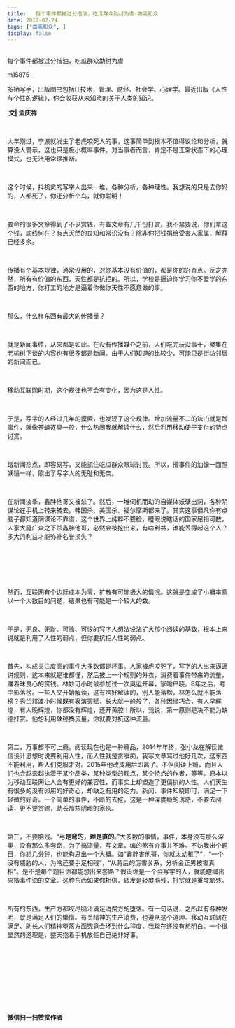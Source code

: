 ```yaml
---
title:   每个事件都被过分揩油，吃瓜群众助纣为虐-曲高和众
date: 2017-02-24
tags: ["曲高和众", ]
display: false
---
```



## 



每个事件都被过分揩油，吃瓜群众助纣为虐




m15875




多栖写手，出版图书包括IT技术，管理、财经、社会学、心理学。最近出版《人性与个性的逻辑》，你会收获从未知晓的关于人类的知识。


**&nbsp;文| 孟庆祥**

&nbsp;

大年刚过，宁波就发生了老虎咬死人的事，这事简单到根本不值得议论和分析，就算没人警示，这也只是极小概率事件。对当事者而言，肯定不是正常状态下的心理模式，也无法用常理推断。

&nbsp;

这个时候，抖机灵的写字人出来一堆，各种分析，各种理性。我想说的只是去你妈的，人都死了，你还分析个鸟，就你聪明！

&nbsp;

要命的很多文章得到了不少赏钱，有些文章有几千份打赏。我不禁要说，你们拿这个钱，底线何在？有点天然的良知和常识没有？除非你把钱捐给受害人家属，解释已经多余。

&nbsp;

传播有个基本规律，通常没用的，对你基本没有价值的，都是你的兴奋点。反之亦然，所有有价值的东西，天性都是抗拒的。所以，学校是逼迫你学习你不爱学的东西的地方，你打工的地方是逼着你做你天性不愿意做的事。

&nbsp;

那么，什么样东西有最大的传播量？

&nbsp;

就是新闻事件，从来都是如此。在没有传播媒介之前，人们吃完玩没事干，聚集在老榆树下谈的内容也有很多都是新闻。由于人们知道的比较少，可能只是街坊邻居的新闻而已。

&nbsp;

移动互联网时期，这个规律也不会有变化，因为这是人性。

&nbsp;

于是，写字的人经过几年的摸索，也发现了这个规律。增加流量不二的法门就是蹭事件，就像苍蝇逐臭一般，什么热闹我就解读什么，然后利用移动便于支付的特点讨赏。

&nbsp;

蹭新闻热点，即容易写，又能抓住吃瓜群众眼球讨赏。所以，揩事件的油像一面照妖镜一样，照出了写字人的无耻和无奈。

&nbsp;

在新闻淡季，鑫胖他哥又被杀了。然后，一堆伺机而动的自媒体妖孽出洞，各种阴谋论在手机上转来转去。韩国杀、美国杀、福尔摩斯都来了。其实这事但凡你有点脑子都知道阴谋论不靠谱，这个世界上纯粹不要脸，瞪眼说瞎话的国家屈指可数，人家大庭广众之下杀鑫胖他哥，必然会被挖出来，有啥利益，谁能丢得起这个人？多大的利益才能弥补名誉损失？

&nbsp;

&nbsp;

&nbsp;

然而，互联网有个边际成本为零，扩散有可能极大的情况。这就是变成了小概率乘以一个大数目的问题，结果也有可能是一个较大的数。

&nbsp;

于是，无良、无耻、可怜、可恨的写字人想法设法扩大那个阅读的基数，根本上来说就是利用了人性的弱点，但你要抗拒人性的弱点。

&nbsp;

首先，构成关注度高的事件大多数都是坏事。人家被虎咬死了，写字的人出来逼逼讲规则，这本来就是谁都懂，然后披上一个规则的外衣，消费着事件带来的流量，赚着昧良心的赏钱。林妙可小时候参加过一次奥运开幕，家喻户晓。8年之后，考中影落榜。一些人又开始解读，这有啥好解读的，别人能落榜，林怎么就不能落榜？秀兰邓波小时候既有表演天赋，长大就一般般了，各种因缘巧合，有人早辉煌，有人晚辉煌，你都没有辉煌，还开黄腔！所以，我说，第一原则是决不能为缺德打赏。他想利用缺德搞流量，你就要对抗这种流量。

&nbsp;

第二，万事都不可上瘾。阅读现在也是一种瘾品，2014年年终，张小龙在解读微信设计思想时说要利用人性，而人性就是贪嗔痴，我写文章骂过他好几次，这东西不能利用，帮人们克服才对。2015年他改成用后即离了。不但阅读上瘾，而且人们也会越来越执着于某个品类，某种类型的观点，某个特点的作者，等等。原本以为移动互联网让人会有更好的兼容性，而事实上却塑造了更偏执的人性。人们天生有很多的没有卵用的好奇心，却缺乏有用的定力。新闻、事件知晓即可，满足一下轻微的好奇。一个简单的事件，不断的去挖，这是一种深度瘾的诱惑，不要去阅读，更不要赏赐，助长那些阴暗的家伙。

&nbsp;

第三，不要脑残。“**弓是弯的，理是直的**。”大多数的事情，事件，本身没有那么深奥，没有那么多套路，为了搞流量，写文章，编的煞有介事并不难。不妨我出个题目，你想几分钟，也能构思出一个大概。如“鑫胖害他哥，你就太幼稚了”，“一个没有威胁的人，为啥还要手足相残”，“从背后的厉害关系，分析金正男被害真相”。是不是每个题目你都能想出来套路？假设你是一个会写字的人，就能瞎编出来揩事件油的文章。这种东西如果你相信，转发是轻度脑残，打赏就是重度脑残。

&nbsp;

所有的东西，生产方都绞尽脑汁满足消费方的堕落。有一句话说，之所以有各种发明，就是满足人们的懒惰。有关精神的生产消费，也遵从这个道理。移动互联网在满足、助长人们精神堕落方面究竟会坏到什么程度，我现在还没有想明白。一个很显然的道理是，整天抱着手机放任自己绝非好事。

&nbsp;

&nbsp;

&nbsp;

&nbsp;

&nbsp;




**微信扫一扫赞赏作者**
